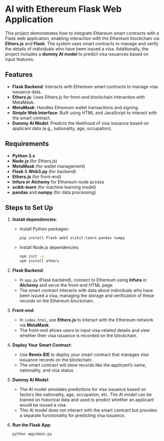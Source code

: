 # AI with Ethereum Flask Web Application

This project demonstrates how to integrate Ethereum smart contracts with a Flask web application, enabling interaction with the Ethereum blockchain via **Ethers.js** and **Flask**. The system uses smart contracts to manage and verify the details of individuals who have been issued a visa. Additionally, the project includes a **dummy AI model** to predict visa issuances based on input features.

## Features

- **Flask Backend**: Interacts with Ethereum smart contracts to manage visa issuance data.
- **Ethers.js**: Uses Ethers.js for front-end blockchain interaction with MetaMask.
- **MetaMask**: Handles Ethereum wallet transactions and signing.
- **Simple Web Interface**: Built using HTML and JavaScript to interact with the smart contract.
- **Dummy AI Model**: Predicts the likelihood of visa issuance based on applicant data (e.g., nationality, age, occupation).

## Requirements

- **Python 3.x**
- **Node.js** (for Ethers.js)
- **MetaMask** (for wallet management)
- **Flask** & **Web3.py** (for backend)
- **Ethers.js** (for front-end)
- **Infura or Alchemy** for Ethereum node access
- **scikit-learn** (for machine learning model)
- **pandas** and **numpy** (for data processing)

## Steps to Set Up

1. **Install dependencies**:
   - Install Python packages:
     ```bash
     pip install Flask web3 scikit-learn pandas numpy
     ```
   - Install Node.js dependencies:
     ```bash
     npm init -y
     npm install ethers
     ```

2. **Flask Backend**:
   - In `app.py` (Flask backend), connect to Ethereum using **Infura** or **Alchemy** and serve the front-end HTML page.
   - The smart contract interacts with data about individuals who have been issued a visa, managing the storage and verification of these records on the Ethereum blockchain.

3. **Front-end**:
   - In `index.html`, use **Ethers.js** to interact with the Ethereum network via **MetaMask**.
   - The front-end allows users to input visa-related details and view whether their visa issuance is recorded on the blockchain.

4. **Deploy Your Smart Contract**:
   - Use **Remix IDE** to deploy your smart contract that manages visa issuance records on the blockchain. 
   - The smart contract will store records like the applicant’s name, nationality, and visa status.

5. **Dummy AI Model**:
   - The AI model simulates predictions for visa issuance based on factors like nationality, age, occupation, etc. The AI model can be trained on historical data and used to predict whether an applicant would be issued a visa.
   - This AI model does not interact with the smart contract but provides a separate functionality for predicting visa issuance.

6. **Run the Flask App**:
   ```bash
   python app/main.py

